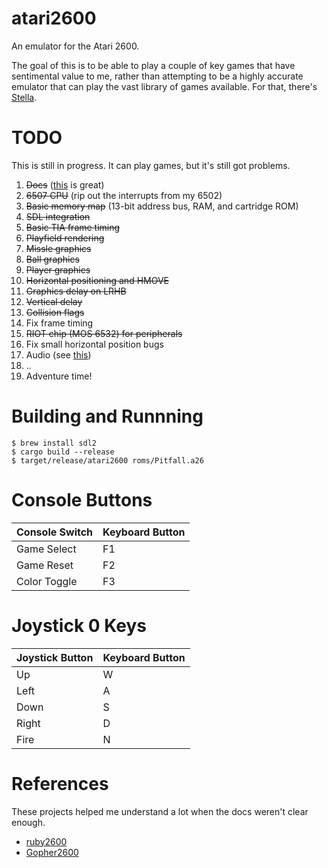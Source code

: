 # atari2600

An emulator for the Atari 2600.

The goal of this is to be able to play a couple of key games that have sentimental value to me, rather than attempting to be a highly accurate emulator that can play the vast library of games available. For that, there's [Stella](https://github.com/stella-emu/stella).

# TODO

This is still in progress. It can play games, but it's still got problems.

1. ~~Docs~~ ([this](https://problemkaputt.de/2k6specs.htm) is great)
2. ~~6507 CPU~~ (rip out the interrupts from my 6502)
3. ~~Basic memory map~~ (13-bit address bus, RAM, and cartridge ROM)
4. ~~SDL integration~~
5. ~~Basic TIA frame timing~~
6. ~~Playfield rendering~~
7. ~~Missle graphics~~
8. ~~Ball graphics~~
9. ~~Player graphics~~
10. ~~Horizontal positioning and HMOVE~~
11. ~~Graphics delay on LRHB~~
12. ~~Vertical delay~~
13. ~~Collision flags~~
14. Fix frame timing
15. ~~RIOT chip (MOS 6532) for peripherals~~
16. Fix small horizontal position bugs
17. Audio (see [this](https://www.biglist.com/lists/stella/archives/200311/msg00156.html))
18. ..
19. Adventure time!

# Building and Runnning

```
$ brew install sdl2
$ cargo build --release
$ target/release/atari2600 roms/Pitfall.a26
```

# Console Buttons

| Console Switch | Keyboard Button |
| -------------- | --------------- |
| Game Select | F1 |
| Game Reset | F2 |
| Color Toggle | F3 |

# Joystick 0 Keys

| Joystick Button | Keyboard Button |
| --------------- | --------------- |
| Up | W |
| Left | A |
| Down | S |
| Right | D |
| Fire | N |

# References

These projects helped me understand a lot when the docs weren't clear enough.

* [ruby2600](https://github.com/chesterbr/ruby2600)
* [Gopher2600](https://github.com/JetSetIlly/Gopher2600)
